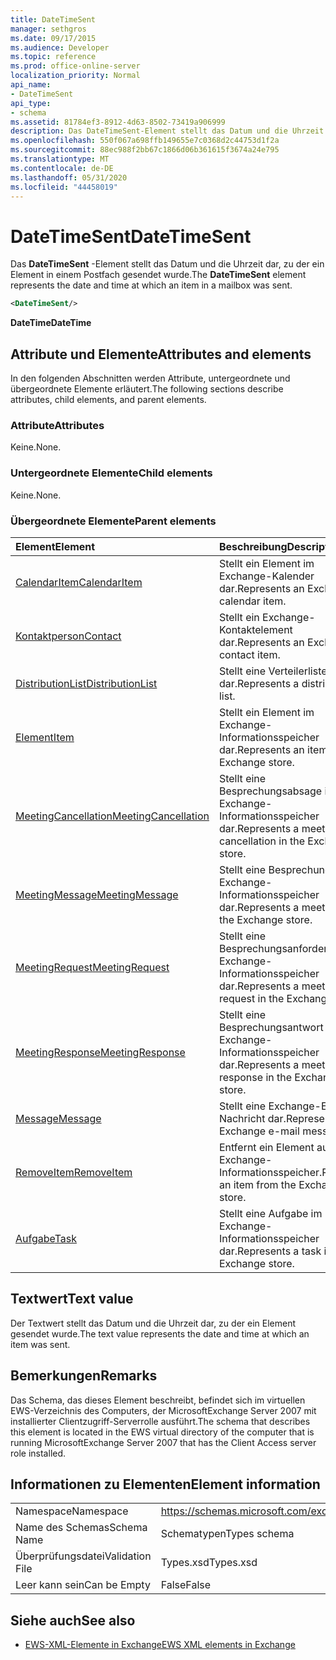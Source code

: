 ```yaml
---
title: DateTimeSent
manager: sethgros
ms.date: 09/17/2015
ms.audience: Developer
ms.topic: reference
ms.prod: office-online-server
localization_priority: Normal
api_name:
- DateTimeSent
api_type:
- schema
ms.assetid: 81784ef3-8912-4d63-8502-73419a906999
description: Das DateTimeSent-Element stellt das Datum und die Uhrzeit dar, zu der ein Element in einem Postfach gesendet wurde.
ms.openlocfilehash: 550f067a698ffb149655e7c0368d2c44753d1f2a
ms.sourcegitcommit: 88ec988f2bb67c1866d06b361615f3674a24e795
ms.translationtype: MT
ms.contentlocale: de-DE
ms.lasthandoff: 05/31/2020
ms.locfileid: "44458019"
---
```

# <a name="datetimesent"></a><span data-ttu-id="b4f4f-103">DateTimeSent</span><span class="sxs-lookup"><span data-stu-id="b4f4f-103">DateTimeSent</span></span>

<span data-ttu-id="b4f4f-104">Das **DateTimeSent** -Element stellt das Datum und die Uhrzeit dar, zu der ein Element in einem Postfach gesendet wurde.</span><span class="sxs-lookup"><span data-stu-id="b4f4f-104">The **DateTimeSent** element represents the date and time at which an item in a mailbox was sent.</span></span> 
  
```xml
<DateTimeSent/>
```

<span data-ttu-id="b4f4f-105">**DateTime**</span><span class="sxs-lookup"><span data-stu-id="b4f4f-105">**DateTime**</span></span>

## <a name="attributes-and-elements"></a><span data-ttu-id="b4f4f-106">Attribute und Elemente</span><span class="sxs-lookup"><span data-stu-id="b4f4f-106">Attributes and elements</span></span>

<span data-ttu-id="b4f4f-107">In den folgenden Abschnitten werden Attribute, untergeordnete und übergeordnete Elemente erläutert.</span><span class="sxs-lookup"><span data-stu-id="b4f4f-107">The following sections describe attributes, child elements, and parent elements.</span></span>
  
### <a name="attributes"></a><span data-ttu-id="b4f4f-108">Attribute</span><span class="sxs-lookup"><span data-stu-id="b4f4f-108">Attributes</span></span>

<span data-ttu-id="b4f4f-109">Keine.</span><span class="sxs-lookup"><span data-stu-id="b4f4f-109">None.</span></span>
  
### <a name="child-elements"></a><span data-ttu-id="b4f4f-110">Untergeordnete Elemente</span><span class="sxs-lookup"><span data-stu-id="b4f4f-110">Child elements</span></span>

<span data-ttu-id="b4f4f-111">Keine.</span><span class="sxs-lookup"><span data-stu-id="b4f4f-111">None.</span></span>
  
### <a name="parent-elements"></a><span data-ttu-id="b4f4f-112">Übergeordnete Elemente</span><span class="sxs-lookup"><span data-stu-id="b4f4f-112">Parent elements</span></span>

|<span data-ttu-id="b4f4f-113">**Element**</span><span class="sxs-lookup"><span data-stu-id="b4f4f-113">**Element**</span></span>|<span data-ttu-id="b4f4f-114">**Beschreibung**</span><span class="sxs-lookup"><span data-stu-id="b4f4f-114">**Description**</span></span>|
|:-----|:-----|
|[<span data-ttu-id="b4f4f-115">CalendarItem</span><span class="sxs-lookup"><span data-stu-id="b4f4f-115">CalendarItem</span></span>](calendaritem.md) <br/> |<span data-ttu-id="b4f4f-116">Stellt ein Element im Exchange-Kalender dar.</span><span class="sxs-lookup"><span data-stu-id="b4f4f-116">Represents an Exchange calendar item.</span></span>  <br/> |
|[<span data-ttu-id="b4f4f-117">Kontaktperson</span><span class="sxs-lookup"><span data-stu-id="b4f4f-117">Contact</span></span>](contact.md) <br/> |<span data-ttu-id="b4f4f-118">Stellt ein Exchange-Kontaktelement dar.</span><span class="sxs-lookup"><span data-stu-id="b4f4f-118">Represents an Exchange contact item.</span></span>  <br/> |
|[<span data-ttu-id="b4f4f-119">DistributionList</span><span class="sxs-lookup"><span data-stu-id="b4f4f-119">DistributionList</span></span>](distributionlist.md) <br/> |<span data-ttu-id="b4f4f-120">Stellt eine Verteilerliste dar.</span><span class="sxs-lookup"><span data-stu-id="b4f4f-120">Represents a distribution list.</span></span>  <br/> |
|[<span data-ttu-id="b4f4f-121">Element</span><span class="sxs-lookup"><span data-stu-id="b4f4f-121">Item</span></span>](item.md) <br/> |<span data-ttu-id="b4f4f-122">Stellt ein Element im Exchange-Informationsspeicher dar.</span><span class="sxs-lookup"><span data-stu-id="b4f4f-122">Represents an item in the Exchange store.</span></span>  <br/> |
|[<span data-ttu-id="b4f4f-123">MeetingCancellation</span><span class="sxs-lookup"><span data-stu-id="b4f4f-123">MeetingCancellation</span></span>](meetingcancellation.md) <br/> |<span data-ttu-id="b4f4f-124">Stellt eine Besprechungsabsage im Exchange-Informationsspeicher dar.</span><span class="sxs-lookup"><span data-stu-id="b4f4f-124">Represents a meeting cancellation in the Exchange store.</span></span>  <br/> |
|[<span data-ttu-id="b4f4f-125">MeetingMessage</span><span class="sxs-lookup"><span data-stu-id="b4f4f-125">MeetingMessage</span></span>](meetingmessage.md) <br/> |<span data-ttu-id="b4f4f-126">Stellt eine Besprechung im Exchange-Informationsspeicher dar.</span><span class="sxs-lookup"><span data-stu-id="b4f4f-126">Represents a meeting in the Exchange store.</span></span>  <br/> |
|[<span data-ttu-id="b4f4f-127">MeetingRequest</span><span class="sxs-lookup"><span data-stu-id="b4f4f-127">MeetingRequest</span></span>](meetingrequest.md) <br/> |<span data-ttu-id="b4f4f-128">Stellt eine Besprechungsanforderung im Exchange-Informationsspeicher dar.</span><span class="sxs-lookup"><span data-stu-id="b4f4f-128">Represents a meeting request in the Exchange store.</span></span>  <br/> |
|[<span data-ttu-id="b4f4f-129">MeetingResponse</span><span class="sxs-lookup"><span data-stu-id="b4f4f-129">MeetingResponse</span></span>](meetingresponse.md) <br/> |<span data-ttu-id="b4f4f-130">Stellt eine Besprechungsantwort im Exchange-Informationsspeicher dar.</span><span class="sxs-lookup"><span data-stu-id="b4f4f-130">Represents a meeting response in the Exchange store.</span></span>  <br/> |
|[<span data-ttu-id="b4f4f-131">Message</span><span class="sxs-lookup"><span data-stu-id="b4f4f-131">Message</span></span>](message-ex15websvcsotherref.md) <br/> |<span data-ttu-id="b4f4f-132">Stellt eine Exchange-E-Mail-Nachricht dar.</span><span class="sxs-lookup"><span data-stu-id="b4f4f-132">Represents an Exchange e-mail message.</span></span>  <br/> |
|[<span data-ttu-id="b4f4f-133">RemoveItem</span><span class="sxs-lookup"><span data-stu-id="b4f4f-133">RemoveItem</span></span>](removeitem.md) <br/> |<span data-ttu-id="b4f4f-134">Entfernt ein Element aus dem Exchange-Informationsspeicher.</span><span class="sxs-lookup"><span data-stu-id="b4f4f-134">Removes an item from the Exchange store.</span></span>  <br/> |
|[<span data-ttu-id="b4f4f-135">Aufgabe</span><span class="sxs-lookup"><span data-stu-id="b4f4f-135">Task</span></span>](task.md) <br/> |<span data-ttu-id="b4f4f-136">Stellt eine Aufgabe im Exchange-Informationsspeicher dar.</span><span class="sxs-lookup"><span data-stu-id="b4f4f-136">Represents a task in the Exchange store.</span></span>  <br/> |
   
## <a name="text-value"></a><span data-ttu-id="b4f4f-137">Textwert</span><span class="sxs-lookup"><span data-stu-id="b4f4f-137">Text value</span></span>

<span data-ttu-id="b4f4f-138">Der Textwert stellt das Datum und die Uhrzeit dar, zu der ein Element gesendet wurde.</span><span class="sxs-lookup"><span data-stu-id="b4f4f-138">The text value represents the date and time at which an item was sent.</span></span>
  
## <a name="remarks"></a><span data-ttu-id="b4f4f-139">Bemerkungen</span><span class="sxs-lookup"><span data-stu-id="b4f4f-139">Remarks</span></span>

<span data-ttu-id="b4f4f-140">Das Schema, das dieses Element beschreibt, befindet sich im virtuellen EWS-Verzeichnis des Computers, der MicrosoftExchange Server 2007 mit installierter Clientzugriff-Serverrolle ausführt.</span><span class="sxs-lookup"><span data-stu-id="b4f4f-140">The schema that describes this element is located in the EWS virtual directory of the computer that is running MicrosoftExchange Server 2007 that has the Client Access server role installed.</span></span>
  
## <a name="element-information"></a><span data-ttu-id="b4f4f-141">Informationen zu Elementen</span><span class="sxs-lookup"><span data-stu-id="b4f4f-141">Element information</span></span>

|||
|:-----|:-----|
|<span data-ttu-id="b4f4f-142">Namespace</span><span class="sxs-lookup"><span data-stu-id="b4f4f-142">Namespace</span></span>  <br/> |https://schemas.microsoft.com/exchange/services/2006/types  <br/> |
|<span data-ttu-id="b4f4f-143">Name des Schemas</span><span class="sxs-lookup"><span data-stu-id="b4f4f-143">Schema Name</span></span>  <br/> |<span data-ttu-id="b4f4f-144">Schematypen</span><span class="sxs-lookup"><span data-stu-id="b4f4f-144">Types schema</span></span>  <br/> |
|<span data-ttu-id="b4f4f-145">Überprüfungsdatei</span><span class="sxs-lookup"><span data-stu-id="b4f4f-145">Validation File</span></span>  <br/> |<span data-ttu-id="b4f4f-146">Types.xsd</span><span class="sxs-lookup"><span data-stu-id="b4f4f-146">Types.xsd</span></span>  <br/> |
|<span data-ttu-id="b4f4f-147">Leer kann sein</span><span class="sxs-lookup"><span data-stu-id="b4f4f-147">Can be Empty</span></span>  <br/> |<span data-ttu-id="b4f4f-148">False</span><span class="sxs-lookup"><span data-stu-id="b4f4f-148">False</span></span>  <br/> |
   
## <a name="see-also"></a><span data-ttu-id="b4f4f-149">Siehe auch</span><span class="sxs-lookup"><span data-stu-id="b4f4f-149">See also</span></span>

- [<span data-ttu-id="b4f4f-150">EWS-XML-Elemente in Exchange</span><span class="sxs-lookup"><span data-stu-id="b4f4f-150">EWS XML elements in Exchange</span></span>](ews-xml-elements-in-exchange.md)

